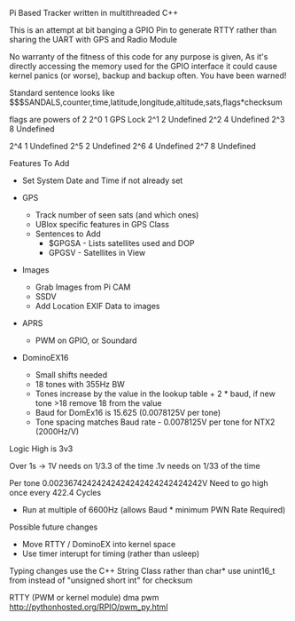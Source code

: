 Pi Based Tracker written in multithreaded C++

This is an attempt at bit banging a GPIO Pin to generate RTTY rather than sharing the UART with GPS and Radio Module

No warranty of the fitness of this code for any purpose is given, As it's directly accessing the memory used for the GPIO interface it could cause kernel panics (or worse), backup and backup often. You have been warned!

Standard sentence looks like
$$$SANDALS,counter,time,latitude,longitude,altitude,sats,flags*checksum

flags are powers of 2
2^0	 1	GPS Lock
2^1	 2	Undefined
2^2	 4	Undefined
2^3	 8	Undefined

2^4	1	Undefined
2^5	2	Undefined
2^6	4	Undefined
2^7	8	Undefined





Features To Add
 * Set System Date and Time if not already set
 * GPS
   * Track number of seen sats (and which ones)
   * UBlox specific features in GPS Class
   * Sentences to Add
     * $GPGSA - Lists satellites used and DOP
     * GPGSV - Satellites in View

 * Images
   * Grab Images from Pi CAM
   * SSDV
   * Add Location EXIF Data to images
 * APRS
   * PWM on GPIO, or Soundard
 * DominoEX16
   * Small shifts needed
   * 18 tones with 355Hz BW
   * Tones increase by the value in the lookup table + 2 * baud, if new tone >18 remove 18 from the value
   * Baud for DomEx16 is 15.625 (0.0078125V per tone)
   * Tone spacing matches Baud rate - 0.0078125V per tone for NTX2 (2000Hz/V)


Logic High is 3v3

 Over 1s
 -> 1V needs on 1/3.3 of the time
 .1v needs on 1/33 of the time

 Per tone 0.00236742424242424242424242424242V
 Need to go high once every 422.4 Cycles


   * Run at multiple of 6600Hz (allows Baud * minimum PWN Rate Required)



Possible future changes
  * Move RTTY / DominoEX into kernel space
  * Use timer interupt for timing (rather than usleep)

Typing changes
  use the C++ String Class rather than char*
  use unint16_t from <csdtint> instead of "unsigned short int" for checksum


RTTY (PWM or kernel module)
	dma pwm http://pythonhosted.org/RPIO/pwm_py.html
